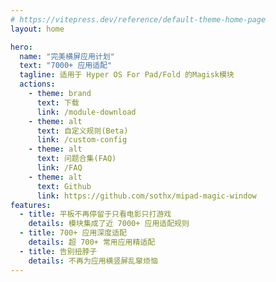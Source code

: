 ```yaml
---
# https://vitepress.dev/reference/default-theme-home-page
layout: home

hero:
  name: "完美横屏应用计划"
  text: "7000+ 应用适配"
  tagline: 适用于 Hyper OS For Pad/Fold 的Magisk模块
  actions:
    - theme: brand
      text: 下载
      link: /module-download
    - theme: alt
      text: 自定义规则(Beta)
      link: /custom-config
    - theme: alt
      text: 问题合集(FAQ)
      link: /FAQ
    - theme: alt
      text: Github
      link: https://github.com/sothx/mipad-magic-window
features:
  - title: 平板不再停留于只看电影只打游戏
    details: 模块集成了近 7000+ 应用适配规则
  - title: 700+ 应用深度适配
    details: 超 700+ 常用应用精适配
  - title: 告别扭脖子
    details: 不再为应用横竖屏乱窜烦恼
---
```


